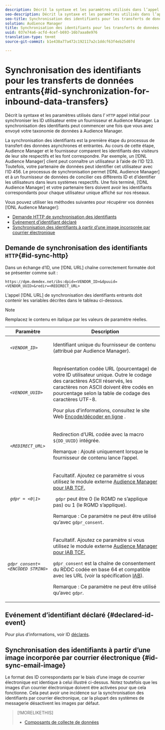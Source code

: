```yaml
---
description: Décrit la syntaxe et les paramètres utilisés dans l’appel HTTP initial pour synchroniser les ID utilisateur entre un fournisseur et Audience Manager. La synchronisation des identifiants peut commencer une fois que vous avez envoyé votre taxonomie de données à Audience Manager.
seo-description: Décrit la syntaxe et les paramètres utilisés dans l’appel HTTP initial pour synchroniser les ID utilisateur entre un fournisseur et Audience Manager. La synchronisation des identifiants peut commencer une fois que vous avez envoyé votre taxonomie de données à Audience Manager.
seo-title: Synchronisation des identifiants pour les transferts de données entrants
solution: Audience Manager
title: Synchronisation des identifiants pour les transferts de données entrants
uuid: 037e74a6-acfd-4cef-b693-16b7aaa8e976
translation-type: tm+mt
source-git-commit: b1e438a77a472c192117a2c1ddcf63f4eb25d07d

---
```



# Synchronisation des identifiants pour les transferts de données entrants{#id-synchronization-for-inbound-data-transfers}

Décrit la syntaxe et les paramètres utilisés dans l’ `HTTP` appel initial pour synchroniser les ID utilisateur entre un fournisseur et Audience Manager. La synchronisation des identifiants peut commencer une fois que vous avez envoyé votre taxonomie de données à Audience Manager.

<!-- c_id_sync_in.xml -->

La synchronisation des identifiants est la première étape du processus de transfert des données asynchrones et entrantes. Au cours de cette étape, Audience Manager et le fournisseur comparent les identifiants des visiteurs de leur site respectifs et les font correspondre. Par exemple, un [!DNL Audience Manager] client peut connaître un utilisateur à l’aide de l’ID 123. Toutefois, votre partenaire de données peut identifier cet utilisateur avec l’ID 456. Le processus de synchronisation permet [!DNL Audience Manager] et à un fournisseur de données de concilier ces différents ID et d’identifier les utilisateurs dans leurs systèmes respectifs. Une fois terminé, [!DNL Audience Manager] et votre partenaire tiers doivent avoir les identifiants correspondants pour chaque utilisateur unique affiché sur nos réseaux.

Vous pouvez utiliser les méthodes suivantes pour récupérer vos données [!DNL Audience Manager]:

* [Demande HTTP de synchronisation des identifiants](../../../integration/sending-audience-data/batch-data-transfer-explained/id-sync-http.md#id-sync-http)
* [Evénement d’identifiant déclaré](../../../integration/sending-audience-data/batch-data-transfer-explained/id-sync-http.md#declared-id-event)
* [Synchronisation des identifiants à partir d’une image incorporée par courrier électronique](../../../integration/sending-audience-data/batch-data-transfer-explained/id-sync-http.md#id-sync-email-image)

## Demande de synchronisation des identifiants `HTTP`{#id-sync-http}

Dans un échange d’ID, une [!DNL URL] chaîne correctement formatée doit se présenter comme suit :

```
https://dpm.demdex.net/ibs:dpid=<VENDOR_ID>&dpuuid=<VENDOR_UUID>&redir=<REDIRECT_URL>
```

L’appel [!DNL URL] de synchronisation des identifiants entrants doit contenir les variables décrites dans le tableau ci-dessous.

>[!NOTE]
>
>Remplacez le contenu en italique par les valeurs de paramètre réelles.

<table id="table_EB9F4246E2A34ABB8ED06EA458EB186F"> 
 <thead> 
  <tr> 
   <th colname="col1" class="entry"> Paramètre </th> 
   <th colname="col2" class="entry"> Description </th> 
  </tr> 
 </thead>
 <tbody> 
  <tr> 
   <td colname="col1"> <code> <i>&lt;VENDOR_ID&gt;</i> </code> </td> 
   <td colname="col2"> <p>Identifiant unique du fournisseur de contenu (attribué par <span class="keyword"> Audience Manager</span>). </p> </td> 
  </tr> 
  <tr> 
   <td colname="col1"> <code> <i>&lt;VENDOR_UUID&gt;</i> </code> </td> 
   <td colname="col2"> <p>Représentation codée URL (pourcentage) de votre ID utilisateur unique. Outre le codage des caractères ASCII réservés, les caractères non ASCII doivent être codés en pourcentage selon la table de codage des caractères UTF-8. </p> <p>Pour plus d'informations, consultez le site Web <a href="https://www.url-encode-decode.com" format="http" scope="external"> Encode/décoder en ligne</a> . </p> </td> 
  </tr> 
  <tr> 
   <td colname="col1"> <code> <i>&lt;REDIRECT_URL&gt;</i> </code> </td> 
   <td colname="col2"> <p>Redirection d’URL codée avec la macro <code> ${DD_UUID}</code> intégrée. </p> <p>Remarque :  Ajouté uniquement lorsque le fournisseur de contenu lance l’appel. </p> </td> 
  </tr> 
  <tr> 
   <td colname="col1"> <code> <i>gdpr = &lt;0|1&gt;</i> </code> </td> 
   <td colname="col2"> <p>Facultatif. Ajoutez ce paramètre si vous utilisez le module externe <a href="../../../overview/data-security-and-privacy/aam-iab-plugin.md">Audience Manager pour IAB TCF.</a></p> <p><code> gdpr</code> peut être 0 (le RGMD ne s’applique pas) ou 1 (le RGMD s’applique). </p> <p> <b></b> Remarque : Ce paramètre ne peut être utilisé qu’avec <code>gdpr_consent</code>.</p></td> 
  </tr> 
  <tr> 
   <td colname="col1"> <code><i>gdpr_consent=&lt;ENCODED STRING&gt;</i> </code> </td> 
   <td colname="col2"> <p>Facultatif. Ajoutez ce paramètre si vous utilisez le module externe <a href="../../../overview/data-security-and-privacy/aam-iab-plugin.md">Audience Manager pour IAB TCF.</a></p> <p><code>gdpr_consent</code> est la chaîne de consentement du RDDC codée en base 64 et compatible avec les URL (voir la spécification <a href="https://github.com/InteractiveAdvertisingBureau/GDPR-Transparency-and-Consent-Framework/blob/master/URL-based%20Consent%20Passing_%20Framework%20Guidance.md#specifications" format="http" scope="external"> IAB</a>). </p> <p> <b></b> Remarque : Ce paramètre ne peut être utilisé qu’avec <code>gdpr</code>.</p> </td> 
  </tr> 
 </tbody> 
</table>

## Evénement d’identifiant déclaré {#declared-id-event}

Pour plus d’informations, voir ID [déclarés](../../../features/declared-ids.md).

## Synchronisation des identifiants à partir d’une image incorporée par courrier électronique {#id-sync-email-image}

Le format des ID correspondants par le biais d’une image de courrier électronique est identique à celui illustré ci-dessus. Notez toutefois que les images d’un courrier électronique doivent être activées pour que cela fonctionne. Cela peut avoir une incidence sur la synchronisation des identifiants par courrier électronique, car la plupart des systèmes de messagerie désactivent les images par défaut.

>[!MORELIKETHIS]
>
>* [Composants de collecte de données](../../../reference/system-components/components-data-collection.md)

